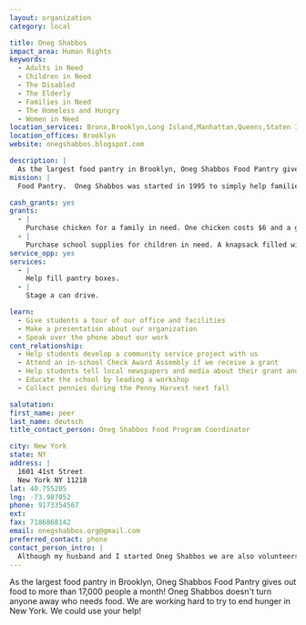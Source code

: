 ```yaml
---
layout: organization
category: local

title: Oneg Shabbos
impact_area: Human Rights
keywords: 
  - Adults in Need
  - Children in Need
  - The Disabled
  - The Elderly
  - Families in Need
  - The Homeless and Hungry
  - Women in Need
location_services: Bronx,Brooklyn,Long Island,Manhattan,Queens,Staten Island,Greater New York
location_offices: Brooklyn
website: onegshabbos.blogspot.com

description: |
  As the largest food pantry in Brooklyn, Oneg Shabbos Food Pantry gives out food to more than 17,000 people a month! Oneg Shabbos doesn't turn anyone away who needs food. We are working hard to try to end hunger in New York. We could use your help!
mission: |
  Food Pantry.  Oneg Shabbos was started in 1995 to simply help families who were struggling. In December 1995 we started providing 6 families with food on a weekly basis and today it is close to 1000 families per week. Pesach of '07 Oneg Shabbos provided food to over 3000 families.

cash_grants: yes
grants: 
  - |
    Purchase chicken for a family in need. One chicken costs $6 and a grant of $1000 will allow us to buy chickens for 166 families.
  - |
    Purchase school supplies for children in need. A knapsack filled with school supplies costs $20. A grant of $1000 will allow us to buy knapsacks and school supplies for 50 children.
service_opp: yes
services: 
  - |
    Help fill pantry boxes. 
  - |
    Stage a can drive.

learn: 
  - Give students a tour of our office and facilities
  - Make a presentation about our organization
  - Speak over the phone about our work
cont_relationship: 
  - Help students develop a community service project with us
  - Attend an in-school Check Award Assembly if we receive a grant
  - Help students tell local newspapers and media about their grant and/or project with us
  - Educate the school by leading a workshop
  - Collect pennies during the Penny Harvest next fall

salutation: 
first_name: peer
last_name: deutsch
title_contact_person: Oneg Shabbos Food Program Coordinator

city: New York
state: NY
address: |
  1601 41st Street  
  New York NY 11218
lat: 40.755205
lng: -73.987052
phone: 9173354567
ext: 
fax: 7186868142
email: onegshabbos.org@gmail.com
preferred_contact: phone
contact_person_intro: |
  Although my husband and I started Oneg Shabbos we are also volunteers at Oneg Shabbos. My job is to make sure food is ordered, delivered and prepared for distribution to the hundreds of families who come to pick up food.
---
```

As the largest food pantry in Brooklyn, Oneg Shabbos Food Pantry gives out food to more than 17,000 people a month! Oneg Shabbos doesn't turn anyone away who needs food. We are working hard to try to end hunger in New York. We could use your help!
